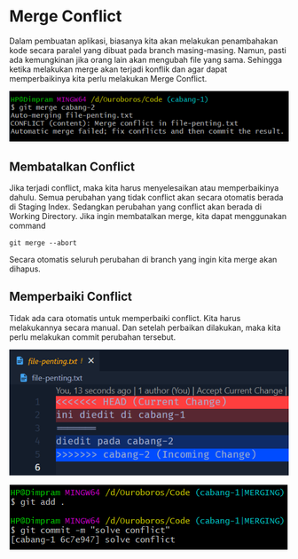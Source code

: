 # Merge Conflict
Dalam pembuatan aplikasi, biasanya kita akan melakukan penambahakan kode secara paralel yang dibuat pada branch masing-masing. Namun, pasti ada kemungkinan jika orang lain akan mengubah file yang sama. Sehingga ketika melakukan merge akan terjadi konflik dan agar dapat memperbaikinya kita perlu melakukan Merge Conflict.

![Tampilan conflict pada Git](../../image/3.5-conflict-message.png)

## Membatalkan Conflict
Jika terjadi conflict, maka kita harus menyelesaikan atau memperbaikinya dahulu. Semua perubahan yang tidak conflict akan secara otomatis berada di Staging Index. Sedangkan perubahan yang conflict akan berada di Working Directory. Jika ingin membatalkan merge, kita dapat menggunakan command 
```
git merge --abort
```
Secara otomatis seluruh perubahan di branch yang ingin kita merge akan dihapus.

## Memperbaiki Conflict
Tidak ada cara otomatis untuk memperbaiki conflict. Kita harus melakukannya secara manual. Dan setelah perbaikan dilakukan, maka kita perlu melakukan commit perubahan tersebut.

![Memperbaiki Conflict](../../image/3.5-conflict-handling.png)

![Memperbaiki Conflict](../../image/3.5-solve-conflict.png)
